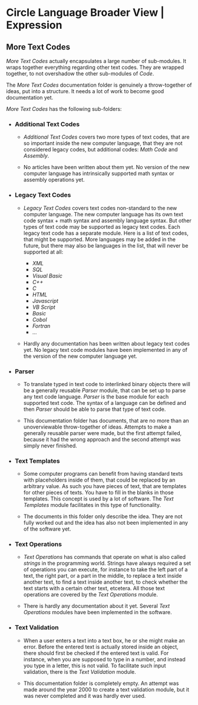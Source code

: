 ﻿Circle Language Broader View | Expression
=========================================

More Text Codes
---------------

*More Text Codes* actually encapsulates a large number of sub-modules. It wraps together everything regarding other text codes. They are wrapped together, to not overshadow the other sub-modules of *Code*.

The *More Text Codes* documentation folder is genuinely a throw-together of ideas, put into a structure. It needs a lot of work to become good documentation yet.

*More Text Codes* has the following sub-folders:

- ### Additional Text Codes

    - *Additional Text Codes* covers two more types of text codes, that are so important inside the new computer language, that they are not considered legacy codes, but additional codes: *Math Code* and *Assembly*.

    - No articles have been written about them yet. No version of the new computer language has intrinsically supported math syntax or assembly operations yet.

- ### Legacy Text Codes

    - *Legacy Text Codes* covers text codes non-standard to the new computer language. The new computer language has its own text code syntax + math syntax and assembly language syntax. But other types of text code may be supported as legacy text codes. Each legacy text code has a separate module. Here is a list of text codes, that might be supported. More languages may be added in the future, but there may also be languages in the list, that will never be supported at all:
     
        - *XML*
        - *SQL*
        - *Visual Basic*
        - *C++*
        - *C*
        - *HTML*
        - *Javascript*
        - *VB Script*
        - *Basic*
        - *Cobol*
        - *Fortran*
        - *...*
         
    - Hardly any documentation has been written about legacy text codes yet. No legacy text code modules have been implemented in any of the version of the new computer language yet.

- ### Parser

    - To translate typed in text code to interlinked binary objects there will be a generally reusable *Parser* module, that can be set up to parse any text code language. *Parser* is the base module for each supported text code. The syntax of a language can be defined and then *Parser* should be able to parse that type of text code.

    - This documentation folder has documents, that are no more than an unoverviewable throw-together of ideas. Attempts to make a generally reusable parser were made, but the first attempt failed, because it had the wrong approach and the second attempt was simply never finished.

- ### Text Templates

    - Some computer programs can benefit from having standard texts with placeholders inside of them, that could be replaced by an arbitrary value. As such you have pieces of text, that are templates for other pieces of texts. You have to fill in the blanks in those templates. This concept is used by a lot of software. The *Text Templates* module facilitates in this type of functionality.

    - The documents in this folder only describe the idea. They are not fully worked out and the idea has also not been implemented in any of the software yet.

- ### Text Operations

    - *Text Operations* has commands that operate on what is also called *strings* in the programming world. Strings have always required a set of operations you can execute, for instance to take the left part of a text, the right part, or a part in the middle, to replace a text inside another text, to find a text inside another text, to check whether the text starts with a certain other text, etcetera. All those text operations are covered by the *Text Operations* module.

    - There is hardly any documentation about it yet. Several *Text Operations* modules have been implemented in the software.

- ### Text Validation

    - When a user enters a text into a text box, he or she might make an error. Before the entered text is actually stored inside an object, there should first be checked if the entered text is valid. For instance, when you are supposed to type in a number, and instead you type in a letter, this is not valid. To facilitate such input validation, there is the *Text Validation* module.

    - This documentation folder is completely empty. An attempt was made around the year 2000 to create a text validation module, but it was never completed and it was hardly ever used.